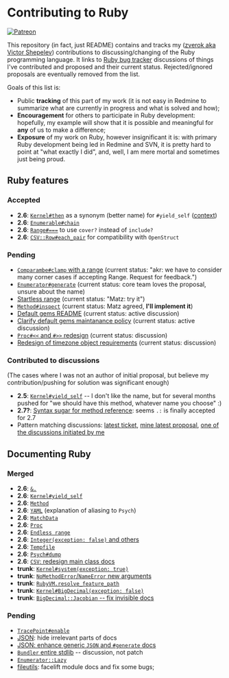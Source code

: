 # Contributing to Ruby

[![Patreon](https://img.shields.io/badge/patreon-donate-blue.svg)](https://www.patreon.com/zverok)

This repository (in fact, just README) contains and tracks my ([zverok aka Victor Shepelev](https://zverok.github.io)) contributions to discussing/changing of the Ruby programming language. It links to [Ruby bug tracker](https://bugs.ruby-lang.org/) discussions of things I've contributed and proposed and their current status. Rejected/ignored proposals are eventually removed from the list.

Goals of this list is:

* Public **tracking** of this part of my work (it is not easy in Redmine to summarize what are currently in progress and what is solved and how);
* **Encouragement** for others to participate in Ruby development: hopefully, my example will show that it is possible and meaningful for **any** of us to make a difference;
* **Exposure** of my work on Ruby, however insignificant it is: with primary Ruby development being led in Redmine and SVN, it is pretty hard to point at "what exactly I did", and, well, I am mere mortal and sometimes just being proud.

## Ruby features

### Accepted

* **2.6**: [`Kernel#then`](https://bugs.ruby-lang.org/issues/14594) as a synonym (better name) for `#yield_self` ([context](https://zverok.github.io/blog/2018-03-23-yield_self2.html))
* **2.6**: [`Enumerable#chain`](https://bugs.ruby-lang.org/issues/15144)
* **2.6**: [`Range#===`](https://bugs.ruby-lang.org/issues/14575) to use `cover?` instead of `include?`
* **2.6**: [`CSV::Row#each_pair`](https://github.com/ruby/csv/pull/33) for compatibility with `OpenStruct`

### Pending

* [`Comparambe#clamp` with a range](https://bugs.ruby-lang.org/issues/14784) (current status: "akr: we have to consider many corner cases if accepting Range.  Request for feedback.")
* [`Enumerator#generate`](https://bugs.ruby-lang.org/issues/14781) (current status: core team loves the proposal, unsure about the name)
* [Startless range](https://bugs.ruby-lang.org/issues/14799) (current status: "Matz: try it")
* [`Method#inspect`](https://bugs.ruby-lang.org/issues/14145) (current status: Matz agreed, **I'll implement it**)
* [Default gems README](https://bugs.ruby-lang.org/issues/15486) (current status: active discussion)
* [Clarify default gems maintanance policy](https://bugs.ruby-lang.org/issues/15487) (current status: active discussion)
* [`Proc#<<` and `#>>` redesign](https://bugs.ruby-lang.org/issues/15428) (current status: discussion)
* [Redesign of timezone object requirements](https://bugs.ruby-lang.org/issues/15527) (current status: discussion)

### Contributed to discussions

(The cases where I was not an author of initial proposal, but believe my contribution/pushing for solution was significant enough)

* **2.5**: [`Kernel#yield_self`](https://bugs.ruby-lang.org/issues/6721) -- I don't like the name, but for several months pushed for "we should have this method, whatever name you choose" :)
* **2.7?**: [Syntax sugar for method reference](https://bugs.ruby-lang.org/issues/13581): seems `.:` is finally accepted for 2.7
* Pattern matching discussions: [latest ticket](https://bugs.ruby-lang.org/issues/14912), [mine latest proposal](https://bugs.ruby-lang.org/issues/14913), [one of the discussions initiated by me](https://bugs.ruby-lang.org/issues/14709)

## Documenting Ruby

### Merged

* **2.6**: [`&.`](https://bugs.ruby-lang.org/issues/15109)
* **2.6**: [`Kernel#yield_self`](https://bugs.ruby-lang.org/issues/1443)
* **2.6**: [`Method`](https://bugs.ruby-lang.org/issues/14483)
* **2.6**: [`YAML`](https://bugs.ruby-lang.org/issues/14567) (explanation of aliasing to `Psych`)
* **2.6**: [`MatchData`](https://bugs.ruby-lang.org/issues/14450)
* **2.6**: [`Proc`](https://bugs.ruby-lang.org/issues/14610)
* **2.6**: [`Endless range`](https://bugs.ruby-lang.org/issues/15405)
* **2.6**: [`Integer(exception: false)` and others](https://bugs.ruby-lang.org/issues/15452)
* **2.6**: [`Tempfile`](https://bugs.ruby-lang.org/issues/15411)
* **2.6**: [`Psych#dump`](https://github.com/ruby/psych/pull/351)
* **2.6**: [`CSV`: redesign main class docs](https://github.com/ruby/csv/pull/32)
* **trunk**: [`Kernel#system(exception: true)`](https://bugs.ruby-lang.org/issues/15480)
* **trunk**: [`NoMethodError`/`NameError` new arguments](https://bugs.ruby-lang.org/issues/15481)
* **trunk**: [`RubyVM.resolve_feature_path`](https://bugs.ruby-lang.org/issues/15482)
* **trunk**: [`Kernel#BigDecimal(exception: false)`](https://github.com/ruby/bigdecimal/pull/117)
* **trunk**: [`BigDecimal::Jacobian` -- fix invisible docs](https://github.com/ruby/bigdecimal/pull/130)

### Pending

* [`TracePoint#enable`](https://bugs.ruby-lang.org/issues/15484)
* [JSON](https://github.com/flori/json/pull/349): hide irrelevant parts of docs
* [JSON: enhance generic `JSON` and `#generate` docs](https://github.com/flori/json/pull/347)
* [`Bundler` entire stdlib](https://bugs.ruby-lang.org/issues/15528) -- discussion, not patch
* [`Enumerator::Lazy`](https://bugs.ruby-lang.org/issues/15529)
* [fileutils](https://github.com/ruby/fileutils/pull/33): facelift module docs and fix some bugs;
